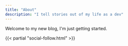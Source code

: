 ```yaml
---
title: "About"
description: "I tell stories out of my life as a dev"
---
```

Welcome to my new blog, I'm just getting started.

{{< partial "social-follow.html" >}}
